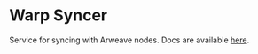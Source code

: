 # Warp Syncer

Service for syncing with Arweave nodes.
Docs are available [here](https://academy.warp.cc/docs/syncer/services/syncer).
